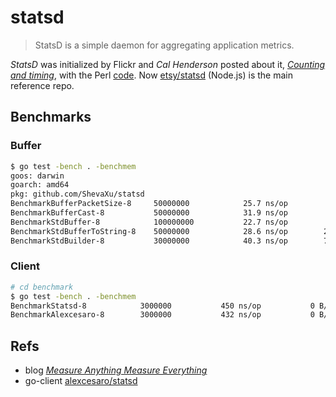 # statsd

> StatsD is a simple daemon for aggregating application metrics.

*StatsD* was initialized by Flickr and *Cal Henderson* posted about it, [*Counting and timing*](http://code.flickr.com/blog/2008/10/27/counting-timing/), with the Perl [code](https://github.com/iamcal/Flickr-StatsD). 
Now [etsy/statsd](https://github.com/etsy/statsd) (Node.js) is the main reference repo.

## Benchmarks

### Buffer

```sh
$ go test -bench . -benchmem
goos: darwin
goarch: amd64
pkg: github.com/ShevaXu/statsd
BenchmarkBufferPacketSize-8    	50000000	        25.7 ns/op	       0 B/op	       0 allocs/op
BenchmarkBufferCast-8          	50000000	        31.9 ns/op	       0 B/op	       0 allocs/op
BenchmarkStdBuffer-8           	100000000	        22.7 ns/op	       0 B/op	       0 allocs/op
BenchmarkStdBufferToString-8   	50000000	        28.6 ns/op	      27 B/op	       0 allocs/op
BenchmarkStdBuilder-8          	30000000	        40.3 ns/op	      73 B/op	       0 allocs/op
```

### Client

```sh
# cd benchmark
$ go test -bench . -benchmem
BenchmarkStatsd-8       	 3000000	       450 ns/op	       0 B/op	       0 allocs/op
BenchmarkAlexcesaro-8   	 3000000	       432 ns/op	       0 B/op	       0 allocs/op
```

## Refs

- blog [*Measure Anything Measure Everything*](https://codeascraft.com/2011/02/15/measure-anything-measure-everything/)
- go-client [alexcesaro/statsd](https://github.com/alexcesaro/statsd)
